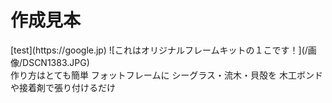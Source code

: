 # 作成見本

<div class="columns">
  <div class="column">
    [test](https://google.jp)
    ![これはオリジナルフレームキットの１こです！](/画像/DSCN1383.JPG)
  <div>
  <div class="column">  
    作り方はとても簡単
    フォットフレームに
    シーグラス・流木・貝殻を
    木工ボンドや接着剤で張り付けるだけ
  </div>
</div>
